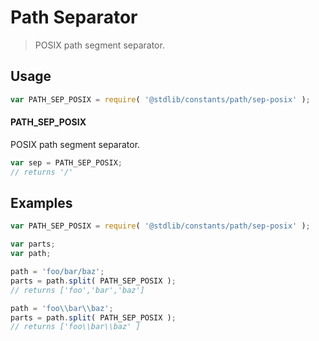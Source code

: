 <!--

@license Apache-2.0

Copyright (c) 2018 The Stdlib Authors.

Licensed under the Apache License, Version 2.0 (the "License");
you may not use this file except in compliance with the License.
You may obtain a copy of the License at

   http://www.apache.org/licenses/LICENSE-2.0

Unless required by applicable law or agreed to in writing, software
distributed under the License is distributed on an "AS IS" BASIS,
WITHOUT WARRANTIES OR CONDITIONS OF ANY KIND, either express or implied.
See the License for the specific language governing permissions and
limitations under the License.

-->

# Path Separator

> POSIX path segment separator.

<section class="usage">

## Usage

```javascript
var PATH_SEP_POSIX = require( '@stdlib/constants/path/sep-posix' );
```

#### PATH_SEP_POSIX

POSIX path segment separator.

```javascript
var sep = PATH_SEP_POSIX;
// returns '/'
```

</section>

<!-- /.usage -->

<section class="examples">

## Examples

<!-- eslint no-undef: "error" -->

```javascript
var PATH_SEP_POSIX = require( '@stdlib/constants/path/sep-posix' );

var parts;
var path;

path = 'foo/bar/baz';
parts = path.split( PATH_SEP_POSIX );
// returns ['foo','bar','baz']

path = 'foo\\bar\\baz';
parts = path.split( PATH_SEP_POSIX );
// returns ['foo\\bar\\baz' ]
```

</section>

<!-- /.examples -->

<!-- Section for related `stdlib` packages. Do not manually edit this section, as it is automatically populated. -->

<section class="related">

</section>

<!-- /.related -->

<!-- Section for all links. Make sure to keep an empty line after the `section` element and another before the `/section` close. -->

<section class="links">

</section>

<!-- /.links -->
